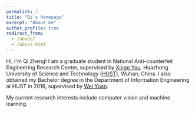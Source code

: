 ```yaml
---
permalink: /
title: "Qi's Homepage"
excerpt: "About me"
author_profile: true
redirect_from: 
  - /about/
  - /about.html
---
```


Hi, I'm Qi Zheng! I am a graduate student in National Anti-counterfeit Engineering Research Center, supervised by [Xinge You](http://bmal.hust.edu.cn/EN.htm), Huazhong University of Science and Technology ([HUST](http://english.hust.edu.cn/)), Wuhan, China. I also obtained my Bachelor degree in the Department of Information Engineering at HUST in 2016, supervised by [Wei Yuan](http://bmal.hust.edu.cn/info/1005/1057.htm).

My current research interests include computer vision and machine learning.
